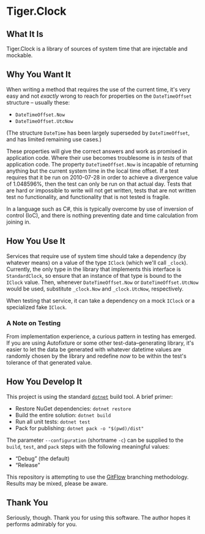 # Tiger.Clock

## What It Is

Tiger.Clock is a library of sources of system time that are injectable and mockable.

## Why You Want It

When writing a method that requires the use of the current time, it's very easy and not *exactly* wrong to reach for properties on the `DateTimeOffset` structure – usually these:

- `DateTimeOffset.Now`
- `DateTimeOffset.UtcNow`

(The structure `DateTime` has been largely superseded by `DateTimeOffset`, and has limited remaining use cases.)

These properties will give the correct answers and work as promised in application code. Where their use becomes troublesome is in *tests* of that application code. The property `DateTimeOffset.Now` is incapable of returning anything but the current system time in the local time offset. If a test requires that it be run on 2010-07-28 in order to achieve a divergence value of 1.048596%, then the test can only be run on that actual day. Tests that are hard or impossible to write will not get written, tests that are not written test no functionality, and functionality that is not tested is fragile.

In a language such as C#, this is typically overcome by use of inversion of control (IoC), and there is nothing preventing date and time calculation from joining in.

## How You Use It

Services that require use of system time should take a dependency (by whatever means) on a value of the type `IClock` (which we'll call `_clock`). Currently, the only type in the library that implements this interface is `StandardClock`, so ensure that an instance of that type is bound to the `IClock` value. Then, whenever `DateTimeOffset.Now` or `DateTimeOffset.UtcNow` would be used, substitute `_clock.Now` and `_clock.UtcNow`, respectively.

When testing that service, it can take a dependency on a mock `IClock` or a specialized fake `IClock`.

### A Note on Testing

From implementation experience, a curious pattern in testing has emerged. If you are using Autofixture or some other test-data–generating library, it's easier to let the data be generated with whatever datetime values are randomly chosen by the library and redefine *now* to be within the test's tolerance of that generated value.

## How You Develop It

This project is using the standard [`dotnet`](https://dot.net) build tool. A brief primer:

- Restore NuGet dependencies: `dotnet restore`
- Build the entire solution: `dotnet build`
- Run all unit tests: `dotnet test`
- Pack for publishing: `dotnet pack -o "$(pwd)/dist"`

The parameter `--configuration` (shortname `-c`) can be supplied to the `build`, `test`, and `pack` steps with the following meaningful values:

- “Debug” (the default)
- “Release”

This repository is attempting to use the [GitFlow](http://jeffkreeftmeijer.com/2010/why-arent-you-using-git-flow/) branching methodology. Results may be mixed, please be aware.

## Thank You

Seriously, though. Thank you for using this software. The author hopes it performs admirably for you.
